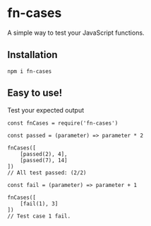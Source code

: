 # fn-cases

A simple way to test your JavaScript functions.

## Installation
```
npm i fn-cases
```

## Easy to use!
Test your expected output

```
const fnCases = require('fn-cases')

const passed = (parameter) => parameter * 2

fnCases([
    [passed(2), 4],
    [passed(7), 14]
])
// All test passed: (2/2)

const fail = (parameter) => parameter + 1

fnCases([
    [fail(1), 3]
])
// Test case 1 fail.
```